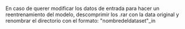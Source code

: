 En caso de querer modificar los datos de entrada para hacer un reentrenamiento
del modelo, descomprimir los .rar con la data original y renombrar el directorio con el 
formato: "nombredeldataset"_in
